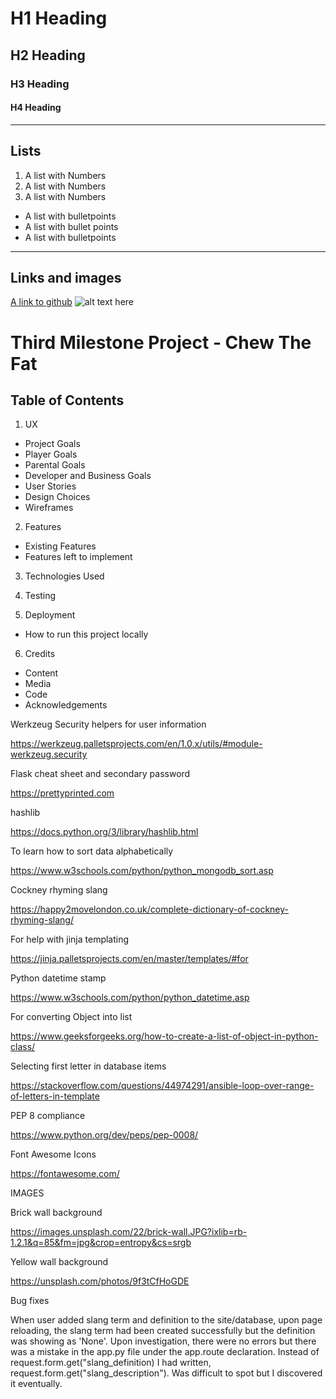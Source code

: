 # H1 Heading
## H2 Heading
### H3 Heading
#### H4 Heading

---

## Lists

1. A list with Numbers
2. A list with Numbers
3. A list with Numbers

* A list with bulletpoints
* A list with bullet points
* A list with bulletpoints

---

## Links and images

[A link to github](https://github.com)
![alt text here](icon.png)

# Third Milestone Project - Chew The Fat



## Table of Contents

1. UX
* Project Goals
* Player Goals
* Parental Goals
* Developer and Business Goals
* User Stories
* Design Choices
* Wireframes

2. Features
* Existing Features
* Features left to implement

3. Technologies Used

4. Testing

5. Deployment
* How to run this project locally

6. Credits
* Content
* Media
* Code
* Acknowledgements



Werkzeug Security helpers for user information

https://werkzeug.palletsprojects.com/en/1.0.x/utils/#module-werkzeug.security

Flask cheat sheet and secondary password

https://prettyprinted.com

hashlib 

https://docs.python.org/3/library/hashlib.html

To learn how to sort data alphabetically

https://www.w3schools.com/python/python_mongodb_sort.asp

Cockney rhyming slang

https://happy2movelondon.co.uk/complete-dictionary-of-cockney-rhyming-slang/

For help with jinja templating

https://jinja.palletsprojects.com/en/master/templates/#for

Python datetime stamp

https://www.w3schools.com/python/python_datetime.asp

For converting Object into list

https://www.geeksforgeeks.org/how-to-create-a-list-of-object-in-python-class/

Selecting first letter in database items

https://stackoverflow.com/questions/44974291/ansible-loop-over-range-of-letters-in-template

PEP 8 compliance

https://www.python.org/dev/peps/pep-0008/

Font Awesome Icons

https://fontawesome.com/

IMAGES

Brick wall background

https://images.unsplash.com/22/brick-wall.JPG?ixlib=rb-1.2.1&q=85&fm=jpg&crop=entropy&cs=srgb

Yellow wall background

https://unsplash.com/photos/9f3tCfHoGDE

Bug fixes

When user added slang term and definition to the site/database, upon page reloading, the slang term had been created successfully but the definition was showing as 'None'. Upon investigation, there were no errors but there was a mistake in the app.py file under the app.route declaration. Instead of request.form.get("slang_definition) I had written, request.form.get("slang_description"). Was difficult to spot but I discovered it eventually.